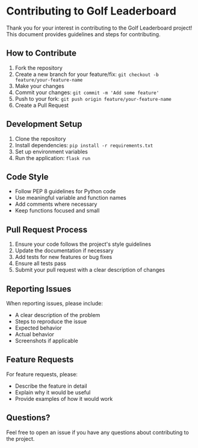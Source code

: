 # Contributing to Golf Leaderboard

Thank you for your interest in contributing to the Golf Leaderboard project! This document provides guidelines and steps for contributing.

## How to Contribute

1. Fork the repository
2. Create a new branch for your feature/fix: `git checkout -b feature/your-feature-name`
3. Make your changes
4. Commit your changes: `git commit -m 'Add some feature'`
5. Push to your fork: `git push origin feature/your-feature-name`
6. Create a Pull Request

## Development Setup

1. Clone the repository
2. Install dependencies: `pip install -r requirements.txt`
3. Set up environment variables
4. Run the application: `flask run`

## Code Style

- Follow PEP 8 guidelines for Python code
- Use meaningful variable and function names
- Add comments where necessary
- Keep functions focused and small

## Pull Request Process

1. Ensure your code follows the project's style guidelines
2. Update the documentation if necessary
3. Add tests for new features or bug fixes
4. Ensure all tests pass
5. Submit your pull request with a clear description of changes

## Reporting Issues

When reporting issues, please include:
- A clear description of the problem
- Steps to reproduce the issue
- Expected behavior
- Actual behavior
- Screenshots if applicable

## Feature Requests

For feature requests, please:
- Describe the feature in detail
- Explain why it would be useful
- Provide examples of how it would work

## Questions?

Feel free to open an issue if you have any questions about contributing to the project. 
